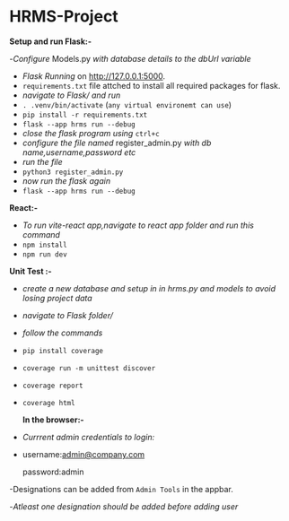 # HRMS-Project

**Setup and run Flask:-**


-_Configure_ Models.py _with database details to the dbUrl variable_
- _Flask Running_ on http://127.0.0.1:5000.
- `requirements.txt` file attched to install all required packages for flask.
- _navigate to Flask/ and run_
- `. .venv/bin/activate` (`any virtual environemt can use`)
- `pip install -r requirements.txt`
- `flask --app hrms run --debug`
- _close the flask program using_ `ctrl+c` 
- _configure the file named_ register_admin.py _with db name,username,password etc_
- _run the file_
- `python3 register_admin.py`
- _now run the flask again_
- `flask --app hrms run --debug`


 **React:-**
- _To run vite-react app,navigate to react app folder and run this command_
- `npm install`
- `npm run dev`


 **Unit Test :-**
- _create a new database and setup in in hrms.py and models to avoid losing project data_
- _navigate to Flask folder/_
- _follow the commands_
-  `pip install coverage`
- `coverage run -m unittest discover`
- `coverage report`
- `coverage html`


  **In the browser:-**
- _Currrent admin credentials to login:_
  
- username:admin@company.com

  
  password:admin

-Designations can be added from `Admin Tools` in the appbar.


-_Atleast one designation should be added before adding user_
  



  

